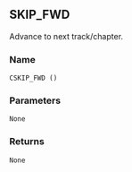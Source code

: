## SKIP\_FWD

Advance to next track/chapter.


### Name

`CSKIP_FWD ()`


### Parameters

`None`


### Returns

`None`
